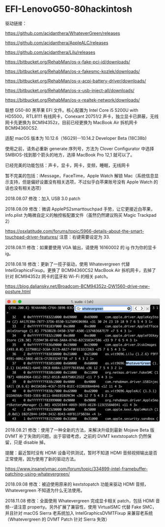 # EFI-LenovoG50-80hackintosh
驱动链接：

https://github.com/acidanthera/WhateverGreen/releases

https://github.com/acidanthera/AppleALC/releases

https://github.com/acidanthera/Lilu/releases

https://bitbucket.org/RehabMan/os-x-fake-pci-id/downloads/

https://bitbucket.org/RehabMan/os-x-fakesmc-kozlek/downloads/

https://bitbucket.org/RehabMan/os-x-acpi-battery-driver/downloads/

https://bitbucket.org/RehabMan/os-x-usb-inject-all/downloads/

https://bitbucket.org/RehabMan/os-x-realtek-network/downloads/

联想 G50-80 黑苹果 EFI 文件。核心配置为 Intel Core i5 5200U with HD5500，RTL8111 有线网卡，Conexant 20751/2 声卡，独立显卡已屏蔽，无线网卡先更换为 BCM94352z，目前已经更换为 MacBook Air 拆机网卡 BCM94360CS2.

适配 macOS 版本为 10.12.6（16G29)--10.14.2 Developer Beta (18C38b)

使用之前，请务必重新 generate 序列号，方法为 Clover Configurator 中选择 SMBIOS-找到那个箭头的地方，选择 MacBook Pro 12,1 就可以了。

已经完美的功能包括：声卡，显卡，网卡，变频，睡眠，无线网卡

暂不完美的包括：iMessage，FaceTime，Apple Watch 解锁 Mac（系统信息显示支持，但是偏好设置没有相关选项，不过似乎白苹果账号没有 Apple Watch 的话也没有相关选项）

2018.08.07 修改：加入 USB 3.0 patch

2018.08.09 修改：微调 ApplePS2smarttouchpad 手势，让它更接近白苹果，info.plist 为略微自定义的触控板配置文件（虽然仍然建议购买 Magic Trackpad 2）

https://osxlatitude.com/forums/topic/5966-details-about-the-smart-touchpad-driver-features/
注意：右键需要设定为 33.

2018.08.11 修改：如果要使用 VGA 输出，请使用 16160002 的 ig 作为你的显卡 ig。

2018.08.18 修改：更新了一揽子驱动，使用 Whatevergreen 代替 IntelGraphicsFixup。更换了 BCM94360CS2 MacBook Air 拆机网卡，去掉了针对 BCM94352z 网卡的蓝牙和 Wi-Fi 的相关 patch。

https://blog.daliansky.net/Broadcom-BCM94352z-DW1560-drive-new-posture.html

![图片](https://github.com/sjxnwnqksnrlq/EFI-LenovoG50-80hackintosh/blob/master/images/image.png)

2018.08.21 修改：使用了一种全新的方法，来解决升级到最新 Mojave Beta 版 DVMT 补丁失效的问题。出于容错考虑，之前的 DVMT kextstopatch 仍然保留，只是 disable 掉。

提醒：最近暂时没有 HDMI 设备可供测试，暂时不知道 HDMI 音频视频输出是否正常使用，因为使用了新的驱动方法。

https://www.insanelymac.com/forum/topic/334899-intel-framebuffer-patching-using-whatevergreen/

2018.09.08 修改：被迫使用原来的 kextstopatch 功能来驱动 HDMI 音频，Whatevergreen 不知道为什么无法使用。

2018.11.08 修改：全面使用 Whatevergreen 完成显卡相关 patch，包括 HDMI 音频--请注意 property。另外扩展了兼容性，使用 VirtualSMC 代替 Fake SMC，并且针对 macOS Sierra 老系统加入 IntelGraphicsDVMTFixup 来兼容老系统（Whatevergreen 的 DVMT Patch 针对 Sierra 失效）
